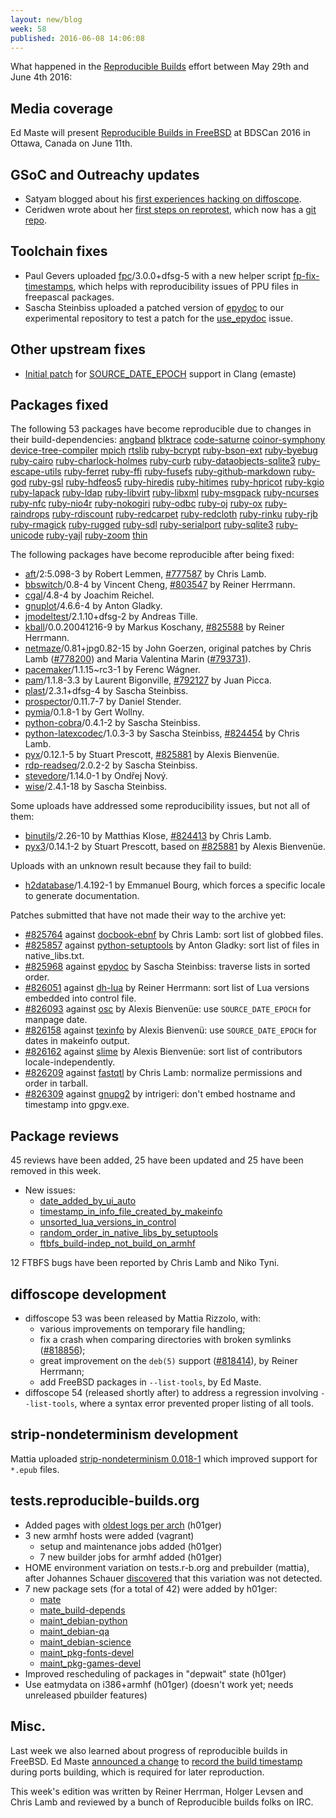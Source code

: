 ```yaml
---
layout: new/blog
week: 58
published: 2016-06-08 14:06:08
---
```


What happened in the [Reproducible
Builds](https://wiki.debian.org/ReproducibleBuilds) effort between May 29th and June 4th 2016:

Media coverage
--------------

Ed Maste will present [Reproducible Builds in FreeBSD](https://www.bsdcan.org/2016/schedule/events/714.en.html) at BDSCan 2016 in Ottawa, Canada on June 11th.

GSoC and Outreachy updates
--------------------------

- Satyam blogged about his [first experiences hacking on diffoscope](https://satyamz.github.io/blog/2016/06/02/gsoc-2016-week-1-reproducible-builds-in-debian/).
- Ceridwen wrote about her [first steps on reprotest](https://reproducible.alioth.debian.org/blog/posts/people/ceridwen/reprotest_week1/), which now has a [git repo](https://salsa.debian.org/reproducible-builds/reprotest.git).

Toolchain fixes
---------------

 * Paul Gevers uploaded [fpc](https://tracker.debian.org/pkg/fpc)/3.0.0+dfsg-5 with a new helper script [fp-fix-timestamps](https://anonscm.debian.org/cgit/pkg-pascal/fpc.git/tree/debian/fp-fix-timestamps.txt), which helps with reproducibility issues of PPU files in freepascal packages.
 * Sascha Steinbiss uploaded a patched version of [epydoc](https://tracker.debian.org/pkg/epydoc) to our experimental repository to test a patch for the [use_epydoc](https://tests.reproducible-builds.org/issues/unstable/use_epydoc_issue.html) issue.


Other upstream fixes
--------------------

- [Initial patch](https://reviews.llvm.org/D20791) for [SOURCE_DATE_EPOCH](https://reproducible-builds.org/specs/source-date-epoch/) support in Clang (emaste)

Packages fixed
--------------

The following 53 packages have become reproducible due to changes in their
build-dependencies:
[angband](https://tracker.debian.org/pkg/angband)
[blktrace](https://tracker.debian.org/pkg/blktrace)
[code-saturne](https://tracker.debian.org/pkg/code-saturne)
[coinor-symphony](https://tracker.debian.org/pkg/coinor-symphony)
[device-tree-compiler](https://tracker.debian.org/pkg/device-tree-compiler)
[mpich](https://tracker.debian.org/pkg/mpich)
[rtslib](https://tracker.debian.org/pkg/rtslib)
[ruby-bcrypt](https://tracker.debian.org/pkg/ruby-bcrypt)
[ruby-bson-ext](https://tracker.debian.org/pkg/ruby-bson-ext)
[ruby-byebug](https://tracker.debian.org/pkg/ruby-byebug)
[ruby-cairo](https://tracker.debian.org/pkg/ruby-cairo)
[ruby-charlock-holmes](https://tracker.debian.org/pkg/ruby-charlock-holmes)
[ruby-curb](https://tracker.debian.org/pkg/ruby-curb)
[ruby-dataobjects-sqlite3](https://tracker.debian.org/pkg/ruby-dataobjects-sqlite3)
[ruby-escape-utils](https://tracker.debian.org/pkg/ruby-escape-utils)
[ruby-ferret](https://tracker.debian.org/pkg/ruby-ferret)
[ruby-ffi](https://tracker.debian.org/pkg/ruby-ffi)
[ruby-fusefs](https://tracker.debian.org/pkg/ruby-fusefs)
[ruby-github-markdown](https://tracker.debian.org/pkg/ruby-github-markdown)
[ruby-god](https://tracker.debian.org/pkg/ruby-god)
[ruby-gsl](https://tracker.debian.org/pkg/ruby-gsl)
[ruby-hdfeos5](https://tracker.debian.org/pkg/ruby-hdfeos5)
[ruby-hiredis](https://tracker.debian.org/pkg/ruby-hiredis)
[ruby-hitimes](https://tracker.debian.org/pkg/ruby-hitimes)
[ruby-hpricot](https://tracker.debian.org/pkg/ruby-hpricot)
[ruby-kgio](https://tracker.debian.org/pkg/ruby-kgio)
[ruby-lapack](https://tracker.debian.org/pkg/ruby-lapack)
[ruby-ldap](https://tracker.debian.org/pkg/ruby-ldap)
[ruby-libvirt](https://tracker.debian.org/pkg/ruby-libvirt)
[ruby-libxml](https://tracker.debian.org/pkg/ruby-libxml)
[ruby-msgpack](https://tracker.debian.org/pkg/ruby-msgpack)
[ruby-ncurses](https://tracker.debian.org/pkg/ruby-ncurses)
[ruby-nfc](https://tracker.debian.org/pkg/ruby-nfc)
[ruby-nio4r](https://tracker.debian.org/pkg/ruby-nio4r)
[ruby-nokogiri](https://tracker.debian.org/pkg/ruby-nokogiri)
[ruby-odbc](https://tracker.debian.org/pkg/ruby-odbc)
[ruby-oj](https://tracker.debian.org/pkg/ruby-oj)
[ruby-ox](https://tracker.debian.org/pkg/ruby-ox)
[ruby-raindrops](https://tracker.debian.org/pkg/ruby-raindrops)
[ruby-rdiscount](https://tracker.debian.org/pkg/ruby-rdiscount)
[ruby-redcarpet](https://tracker.debian.org/pkg/ruby-redcarpet)
[ruby-redcloth](https://tracker.debian.org/pkg/ruby-redcloth)
[ruby-rinku](https://tracker.debian.org/pkg/ruby-rinku)
[ruby-rjb](https://tracker.debian.org/pkg/ruby-rjb)
[ruby-rmagick](https://tracker.debian.org/pkg/ruby-rmagick)
[ruby-rugged](https://tracker.debian.org/pkg/ruby-rugged)
[ruby-sdl](https://tracker.debian.org/pkg/ruby-sdl)
[ruby-serialport](https://tracker.debian.org/pkg/ruby-serialport)
[ruby-sqlite3](https://tracker.debian.org/pkg/ruby-sqlite3)
[ruby-unicode](https://tracker.debian.org/pkg/ruby-unicode)
[ruby-yajl](https://tracker.debian.org/pkg/ruby-yajl)
[ruby-zoom](https://tracker.debian.org/pkg/ruby-zoom)
[thin](https://tracker.debian.org/pkg/thin)

The following packages have become reproducible after being fixed:

 * [aft](https://tracker.debian.org/pkg/aft)/2:5.098-3 by Robert Lemmen, [#777587](https://bugs.debian.org/777587) by Chris Lamb.
 * [bbswitch](https://tracker.debian.org/pkg/bbswitch)/0.8-4 by Vincent Cheng, [#803547](https://bugs.debian.org/803547) by Reiner Herrmann.
 * [cgal](https://tracker.debian.org/pkg/cgal)/4.8-4 by Joachim Reichel.
 * [gnuplot](https://tracker.debian.org/pkg/gnuplot)/4.6.6-4 by Anton Gladky.
 * [jmodeltest](https://tracker.debian.org/pkg/jmodeltest)/2.1.10+dfsg-2 by Andreas Tille.
 * [kball](https://tracker.debian.org/pkg/kball)/0.0.20041216-9 by Markus Koschany, [#825588](https://bugs.debian.org/825588) by Reiner Herrmann.
 * [netmaze](https://tracker.debian.org/pkg/netmaze)/0.81+jpg0.82-15 by John Goerzen, original patches by Chris Lamb ([#778200](https://bugs.debian.org/778200)) and Maria Valentina Marin ([#793731](https://bugs.debian.org/793731)).
 * [pacemaker](https://tracker.debian.org/pkg/pacemaker)/1.1.15~rc3-1 by Ferenc Wágner.
 * [pam](https://tracker.debian.org/pkg/pam)/1.1.8-3.3 by Laurent Bigonville, [#792127](https://bugs.debian.org/792127) by Juan Picca.
 * [plast](https://tracker.debian.org/pkg/plast)/2.3.1+dfsg-4 by Sascha Steinbiss.
 * [prospector](https://tracker.debian.org/pkg/prospector)/0.11.7-7 by Daniel Stender.
 * [pymia](https://tracker.debian.org/pkg/pymia)/0.1.8-1 by Gert Wollny.
 * [python-cobra](https://tracker.debian.org/pkg/python-cobra)/0.4.1-2 by Sascha Steinbiss.
 * [python-latexcodec](https://tracker.debian.org/pkg/python-latexcodec)/1.0.3-3 by Sascha Steinbiss, [#824454](https://bugs.debian.org/824454) by Chris Lamb.
 * [pyx](https://tracker.debian.org/pkg/pyx)/0.12.1-5 by Stuart Prescott, [#825881](https://bugs.debian.org/825881) by Alexis Bienvenüe.
 * [rdp-readseq](https://tracker.debian.org/pkg/rdp-readseq)/2.0.2-2 by Sascha Steinbiss.
 * [stevedore](https://tracker.debian.org/pkg/stevedore)/1.14.0-1 by Ondřej Nový.
 * [wise](https://tracker.debian.org/pkg/wise)/2.4.1-18 by Sascha Steinbiss.

Some uploads have addressed some reproducibility issues, but not all of them:

 * [binutils](https://tracker.debian.org/pkg/binutils)/2.26-10 by Matthias Klose, [#824413](https://bugs.debian.org/824413) by Chris Lamb.
 * [pyx3](https://tracker.debian.org/pkg/pyx3)/0.14.1-2 by Stuart Prescott, based on [#825881](https://bugs.debian.org/825881) by Alexis Bienvenüe.

Uploads with an unknown result because they fail to build:

 * [h2database](https://tracker.debian.org/pkg/h2database)/1.4.192-1 by Emmanuel Bourg, which forces a specific locale to generate documentation.

Patches submitted that have not made their way to the archive yet:

 * [#825764](https://bugs.debian.org/825764) against [docbook-ebnf](https://tracker.debian.org/pkg/docbook-ebnf) by Chris Lamb: sort list of globbed files.
 * [#825857](https://bugs.debian.org/825857) against [python-setuptools](https://tracker.debian.org/pkg/python-setuptools) by Anton Gladky: sort list of files in native_libs.txt.
 * [#825968](https://bugs.debian.org/825968) against [epydoc](https://tracker.debian.org/pkg/epydoc) by Sascha Steinbiss: traverse lists in sorted order.
 * [#826051](https://bugs.debian.org/826051) against [dh-lua](https://tracker.debian.org/pkg/dh-lua) by Reiner Herrmann: sort list of Lua versions embedded into control file.
 * [#826093](https://bugs.debian.org/826093) against [osc](https://tracker.debian.org/pkg/osc) by Alexis Bienvenüe: use `SOURCE_DATE_EPOCH` for manpage date.
 * [#826158](https://bugs.debian.org/826158) against [texinfo](https://tracker.debian.org/pkg/texinfo) by Alexis Bienvenü: use `SOURCE_DATE_EPOCH` for dates in makeinfo output.
 * [#826162](https://bugs.debian.org/826162) against [slime](https://tracker.debian.org/pkg/slime) by Alexis Bienvenüe: sort list of contributors locale-independently.
 * [#826209](https://bugs.debian.org/826209) against [fastqtl](https://tracker.debian.org/pkg/fastqtl) by Chris Lamb: normalize permissions and order in tarball.
 * [#826309](https://bugs.debian.org/826309) against [gnupg2](https://tracker.debian.org/pkg/gnupg2) by intrigeri: don't embed hostname and timestamp into gpgv.exe.

Package reviews
---------------

45 reviews have been added, 25 have been updated and 25 have been removed in this week.

 * New issues:
   * [date_added_by_ui_auto](https://tests.reproducible-builds.org/issues/unstable/date_added_by_ui_auto_issue.html)
   * [timestamp_in_info_file_created_by_makeinfo](https://tests.reproducible-builds.org/issues/unstable/timestamp_in_info_file_created_by_makeinfo_issue.html)
   * [unsorted_lua_versions_in_control](https://tests.reproducible-builds.org/issues/unstable/unsorted_lua_versions_in_control_issue.html)
   * [random_order_in_native_libs_by_setuptools](https://tests.reproducible-builds.org/issues/unstable/random_order_in_native_libs_by_setuptools_issue.html)
   * [ftbfs_build-indep_not_build_on_armhf](https://tests.reproducible-builds.org/issues/unstable/ftbfs_build-indep_not_build_on_armhf_issue.html)

12 FTBFS bugs have been reported by Chris Lamb and Niko Tyni.

diffoscope development
----------------------

- diffoscope 53 was been released by Mattia Rizzolo, with:
  - various improvements on temporary file handling;
  - fix a crash when comparing directories with broken symlinks ([#818856](https://bugs.debian.org/818856));
  - great improvement on the `deb(5)` support ([#818414](https://bugs.debian.org/818414)), by Reiner Herrmann;
  - add FreeBSD packages in `--list-tools`, by Ed Maste.
- diffoscope 54 (released shortly after) to address a regression involving
  `--list-tools`, where a syntax error prevented proper listing of all tools.

strip-nondeterminism development
--------------------------------

Mattia uploaded [strip-nondeterminism 0.018-1](https://tracker.debian.org/news/772183) which improved support for `*.epub` files.


tests.reproducible-builds.org
-----------------------------

- Added pages with [oldest logs per arch](https://tests.reproducible-builds.org/index_amd64_oldies.html) (h01ger)
- 3 new armhf hosts were added (vagrant)
    - setup and maintenance jobs added (h01ger)
    - 7 new builder jobs for armhf added (h01ger)
- HOME environment variation on tests.r-b.org and prebuilder (mattia), after Johannes Schauer [discovered](https://lists.alioth.debian.org/pipermail/reproducible-builds/Week-of-Mon-20160530/005635.html) that this variation was not detected.
- 7 new package sets (for a total of 42) were added by h01ger:
    - [mate](https://tests.reproducible-builds.org/unstable/i386/pkg_set_mate.html)
    - [mate_build-depends](https://tests.reproducible-builds.org/unstable/i386/pkg_set_mate_build-depends.html)
    - [maint_debian-python](https://tests.reproducible-builds.org/unstable/i386/pkg_set_maint_debian-python.html)
    - [maint_debian-qa](https://tests.reproducible-builds.org/unstable/i386/pkg_set_maint_debian-qa.html)
    - [maint_debian-science](https://tests.reproducible-builds.org/unstable/i386/pkg_set_maint_debian-science.html)
    - [maint_pkg-fonts-devel](https://tests.reproducible-builds.org/unstable/i386/pkg_set_maint_pkg-fonts-devel.html)
    - [maint_pkg-games-devel](https://tests.reproducible-builds.org/unstable/i386/pkg_set_maint_pkg-games-devel.html)
- Improved rescheduling of packages in "depwait" state (h01ger)
- Use eatmydata on i386+armhf (h01ger) (doesn't work yet; needs unreleased pbuilder features)


Misc.
-----

Last week we also learned about progress of reproducible builds in FreeBSD. Ed Maste [announced a change](https://lists.freebsd.org/pipermail/freebsd-ports/2016-May/103183.html) to [record the build timestamp](https://lists.freebsd.org/pipermail/svn-ports-all/2016-May/124245.html) during ports building, which is required for later reproduction.


This week's edition was written by Reiner Herrman, Holger Levsen and Chris Lamb and reviewed by a bunch of Reproducible builds folks on IRC.
